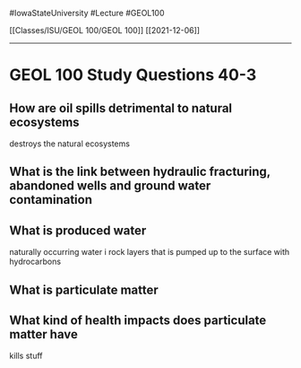 
#IowaStateUniversity  #Lecture  #GEOL100

[[Classes/ISU/GEOL 100/GEOL 100]] [[2021-12-06]]

---


# GEOL 100 Study Questions 40-3

## How are oil spills detrimental to natural ecosystems 

destroys the natural ecosystems 

## What is the link between hydraulic fracturing, abandoned wells and ground water contamination



## What is produced water

naturally occurring water i rock layers that is pumped up to the surface with hydrocarbons 

## What is particulate matter



## What kind of health impacts does particulate matter have 

kills stuff 